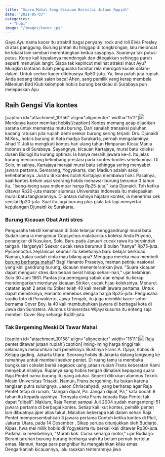 ```yaml
---
title: "Suara Mahal Sang Kicauan Bernilai Jutaan Rupiah"
date: "2021-05-03"
categories: 
  - "hobi"
image: "/images/kacer.jpg"
---
```


Gaya Ayu nama kacer itu atraktif bagai penyanyi rock and roll Elvis Presley di atas panggung. Burung jantan itu hinggap di tongkrongan, lalu meloncat ke lokasi lain sembari merentangkan kedua sayapnya. Suaranya tak putus-putus. Kerap kali kepalanya mendongak dan ditegakkan sehingga paruh seperti menunjuk langit. Siapa tak kepincut melihat atraksi maut Ayu? Mungkin lantaran itulah pengusaha furnitur rela merogoh kocek dalam-dalam. Untuk seekor kacer ditebusnya Rp50-juta. Ya, lima puluh juta rupiah. Anda sedang tidak salah baca! Ahen, sang pemilik yang kerap membela Milenium Bird Klub kelompok hobiis burung berkicau di Surabaya pun melepaskan Ayu

## Raih Gengsi Via kontes

\[caption id="attachment\_10156" align="aligncenter" width="1511"\][![](/images/burungkacer.jpg)](http://localhost/mitra/wp-content/uploads/2021/05/burungkacer.jpg) Merdunya kacer memikat hobiis\[/caption\] Kontes memang acap dijadikan sarana untuk memantau mutu burung. Dari sanalah transaksi puluhan kadang ratusan juta rupiah demi seekor burung sering terjadi. Drs. Djunaidi M.Kes., hobiis burung di Kota madya Surakarta, pernah mengalaminya. Ahad 11 Juli ia mengikuti kontes hari ulang tahun Himpunan Kicau Mania Indonesia di Surabaya. Sayangnya, kicauan Kartajaya, murai batu koleksi dosen Biologi itu kurang optimal. Ia hanya meraih jawara ke-4. Itu jelas kurang mencorong ketimbang prestasi pada kontes-kontes sebelumnya. Di Solo, misalnya, Kartajaya merajai murai batu sehingga sering menyabet jawara pertama. Semarang, Yogyakarta, dan Madiun adalah saksi kehebatannya. Justru di kontes itulah Kartajaya membawa hoki. Pasalnya, saat kontes belum usai seorang hobiis menawar burung berumur 3 tahun itu. "Iseng-iseng saya melempar harga Rp25-juta," kata Djunaidi. Toh ketika ditawar Rp20-juta master alumnus Universitas Indonesia itu melepaskan murai batu tangkarannya. Di antara riuhnya hajatan kontes, ia menerima cek senilai Rp20-juta. Saat itu juga burung plus piala tak lagi menyertai kepulangan Djunaidi ke Surakarta.

### Burung Kicauan Obat Anti stres

Pengusaha tekstil kenamaan di Solo telanjur menggandrungi murai batu. Sudah lama ia mengincar Copsychus malabaricus koleksi Anda Priyono, penangkar di Nusukan, Solo. Baru pada Januari cucak rawa itu berpindah tangan. Harganya? Seekor cucak rawa berumur 8 bulan "hanya" Rp75-juta. Pycnonoctus zeylanicus seumur itu sebetulnya baru belajar berkicau. Namun, kalau sudah cinta mau bilang apa? Mengapa mereka mau membeli [burung berharga mahal](http://localhost/mitra/penangkaran-burung-hias-menggunakan.html)? Bagi Hananto Prasetyo, mantan petinju nasional yang kini gandrung burung, kicauan menenteramkan jiwa. "Suara kicauan dapat mengusir stres dan beban berat hidup sehari-hari," ujar kelahiran Solo 30 Juni 1961. Pantas jika pemegang sabuk dan empat itu kerap mendengarkan merdunya kicauan Striker, cucak hijau koleksinya. Menurut catatan ayah 2 anak itu Stiker telah 40 kali meraih jawara pertama. Untuk dapat memilikinya, Hananto menebus dengan harga Rp25-juta. Pengusaha studio foto di Purwokerto, Jawa Tengah, itu juga memiliki kacer sohor bernama Cover Boy. Ia 40 kali membubuhkan jawara di berbagai kota di Jawa dan Sumatera. Alumnus Universitas Wijayakusuma itu enteng saja membeli Cover Boy seharga Rp30-juta.

### Tak Bergeming Meski Di Tawar Mahal

\[caption id="attachment\_10158" align="aligncenter" width="1511"\][![](/images/kacer1.jpg)](http://localhost/mitra/wp-content/uploads/2021/05/kacer1.jpg) Raja pentet ditawar jutaan rupiah\[/caption\] Iming-iming harga tinggi tak selamanya meluruhkan hati pemiliknya. Buktinya Frans A. Djaya, hobiis di Kelapa gading, Jakarta Utara. Seorang hobiis di Jakarta datang langsung ke rumahnya untuk membeli seekor pentet. Di ruang tamu ia membuka bungkusan cokelat berisi segepok uang jutaan rupiah Frans keberatan Kami menyebut nilainya. Rupanya sang hobiis tengah dimabuk kepayang suara Raja Pentet nama burung itu yang aduhai. Seperti ditirukan alumnus Teknik Mesin Universitas Trisakti. Namun, Frans bergeming. Itu bukan karena tangisan putra sulungnya, Jason Chriscahyadi, yang berharap agar Raja Pentet tetap di rumah. "Jangan dijual, Pa. Jangan dijual, Pa," kata bocah 8 tahun itu kepada ayahnya. Ternyata cinta Frans kepada Raja Pentet tak dapat "dibeli". Maklum, Raja Pentet sampai Juli 2004 sudah mengantongi 51 jawara pertama di berbagai kontes. Setiap kali ikut kontes, pemilik pentet lain dibuatnya jiper alias takut. Malahan beberapa kali dalam sehari Raja Pentet mempersembahkan 3 jawara pertama Contoh ketika kontes di Pluit, Jakarta Utara, pada 14 Desember . Sikap serupa ditunjukkan oleh Budiarjo. Kipas, hwa mei milik hobiis di Yogyakarta itu berkali-kali ditawar Rp30-juta. Padahal ia membelinya, "Murah kok. Cuma seharga motor," ujar Budiarjo. Berani taruhan burung-burung berharga wah itu belum pernah bertelur emas. Namun, harga para penghibur itu mengalahkan kilau emas. Dengarkanlah kicauannya, lalu rasakan tenteramnya jiwa
